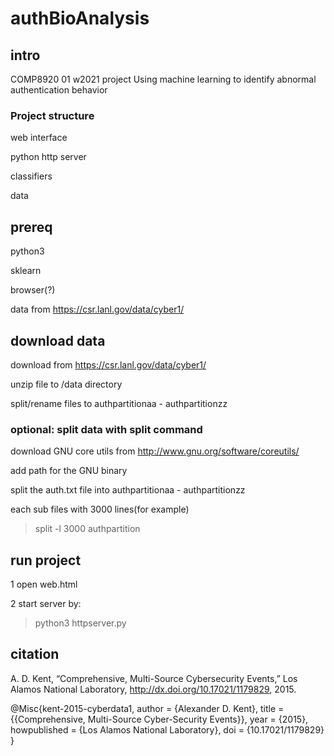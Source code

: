 # authBioAnalysis
## intro
COMP8920 01 w2021 project
Using machine learning to identify abnormal authentication behavior
### Project structure
web interface

python http server

classifiers

data

## prereq
python3

sklearn

browser(?)

data from https://csr.lanl.gov/data/cyber1/

## download data
download from https://csr.lanl.gov/data/cyber1/

unzip file to /data directory

split/rename files to authpartitionaa - authpartitionzz

### optional: split data with split command
download GNU core utils from http://www.gnu.org/software/coreutils/

add path for the GNU binary

split the auth.txt file into authpartitionaa - authpartitionzz

each sub files with 3000 lines(for example)

>split -l 3000 authpartition

## run project
1 open web.html

2 start server by:

>python3 httpserver.py

## citation
A. D. Kent, “Comprehensive, Multi-Source Cybersecurity Events,”
Los Alamos National Laboratory, http://dx.doi.org/10.17021/1179829, 2015.

@Misc{kent-2015-cyberdata1,
  author =     {Alexander D. Kent},
  title =      {{Comprehensive, Multi-Source Cyber-Security Events}},
  year =       {2015},
  howpublished = {Los Alamos National Laboratory},
  doi = {10.17021/1179829}
}
